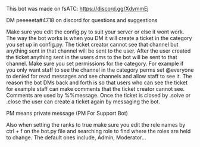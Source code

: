 This bot was made on fsATC: https://discord.gg/XdymmEj

DM peeeeeta#4718 on discord for questions and suggestions

Make sure you edit the config.py to suit your server or else it wont work. The way the bot works is when you DM it will create a ticket in the category you set up in config.py. The ticket creator cannot see that channel but anything sent in that channel will be sent to the user. After the user created the ticket anything sent in the users dms to the bot will be sent to that channel. Make sure you set permissions for the category. For example if you only want staff to see the channel in the category perms set @everyone to denied for read messages and see channels and allow staff to see it. The reason the bot DMs back and forth is so that users who can see the ticket for example staff can make comments that the ticket creator cannot see. Comments are used by %%message. Once the ticket is closed by .solve or .close the user can create a ticket again by messaging the bot. 

PM means private message (PM For Support Bot)

Also when setting the ranks to true make sure you edit the rele names by ctrl + f on the bot.py file and searching role to find where the roles are held to change. The default ones include, Admin, Moderator...
